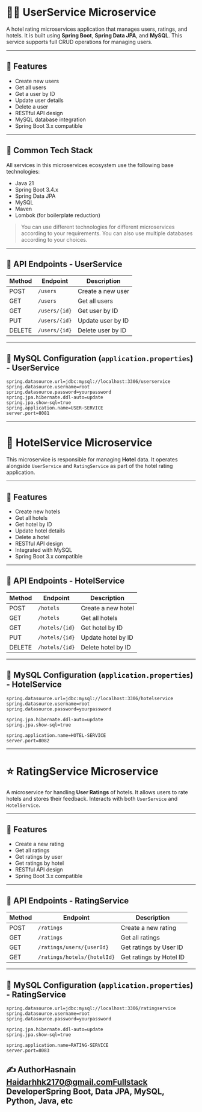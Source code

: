# 🧑‍💼 UserService Microservice

A hotel rating microservices application that manages users, ratings, and hotels. It is built using **Spring Boot**, **Spring Data JPA**, and **MySQL**. This service supports full CRUD operations for managing users.

---

## 🚀 Features

- Create new users
- Get all users
- Get a user by ID
- Update user details
- Delete a user
- RESTful API design
- MySQL database integration
- Spring Boot 3.x compatible

---

## 📆 Common Tech Stack

All services in this microservices ecosystem use the following base technologies:

- Java 21
- Spring Boot 3.4.x
- Spring Data JPA
- MySQL
- Maven
- Lombok (for boilerplate reduction)

> You can use different technologies for different microservices according to your requirements.
> You can also use multiple databases according to your choices.

---

## 📌 API Endpoints - UserService

| Method | Endpoint      | Description       |
| ------ | ------------- | ----------------- |
| POST   | `/users`      | Create a new user |
| GET    | `/users`      | Get all users     |
| GET    | `/users/{id}` | Get user by ID    |
| PUT    | `/users/{id}` | Update user by ID |
| DELETE | `/users/{id}` | Delete user by ID |

---

## 💾 MySQL Configuration (`application.properties`) - UserService

```properties
spring.datasource.url=jdbc:mysql://localhost:3306/userservice
spring.datasource.username=root
spring.datasource.password=yourpassword
spring.jpa.hibernate.ddl-auto=update
spring.jpa.show-sql=true
spring.application.name=USER-SERVICE
server.port=8081
```

---

# 🏨 HotelService Microservice

This microservice is responsible for managing **Hotel** data. It operates alongside `UserService` and `RatingService` as part of the hotel rating application.

---

## 🚀 Features

- Create new hotels
- Get all hotels
- Get hotel by ID
- Update hotel details
- Delete a hotel
- RESTful API design
- Integrated with MySQL
- Spring Boot 3.x compatible

---

## 📌 API Endpoints - HotelService

| Method | Endpoint       | Description        |
| ------ | -------------- | ------------------ |
| POST   | `/hotels`      | Create a new hotel |
| GET    | `/hotels`      | Get all hotels     |
| GET    | `/hotels/{id}` | Get hotel by ID    |
| PUT    | `/hotels/{id}` | Update hotel by ID |
| DELETE | `/hotels/{id}` | Delete hotel by ID |

---

## 💾 MySQL Configuration (`application.properties`) - HotelService

```properties
spring.datasource.url=jdbc:mysql://localhost:3306/hotelservice
spring.datasource.username=root
spring.datasource.password=yourpassword

spring.jpa.hibernate.ddl-auto=update
spring.jpa.show-sql=true

spring.application.name=HOTEL-SERVICE
server.port=8082
```

---

# ⭐ RatingService Microservice

A microservice for handling **User Ratings** of hotels. It allows users to rate hotels and stores their feedback. Interacts with both `UserService` and `HotelService`.

---

## 🚀 Features

- Create a new rating
- Get all ratings
- Get ratings by user
- Get ratings by hotel
- RESTful API design
- Spring Boot 3.x compatible

---

## 📌 API Endpoints - RatingService

| Method | Endpoint                    | Description             |
| ------ | --------------------------- | ----------------------- |
| POST   | `/ratings`                  | Create a new rating     |
| GET    | `/ratings`                  | Get all ratings         |
| GET    | `/ratings/users/{userId}`   | Get ratings by User ID  |
| GET    | `/ratings/hotels/{hotelId}` | Get ratings by Hotel ID |

---

## 💾 MySQL Configuration (`application.properties`) - RatingService

```properties
spring.datasource.url=jdbc:mysql://localhost:3306/ratingservice
spring.datasource.username=root
spring.datasource.password=yourpassword

spring.jpa.hibernate.ddl-auto=update
spring.jpa.show-sql=true

spring.application.name=RATING-SERVICE
server.port=8083
```
✍️ AuthorHasnain Haidarhhk2170@gmail.comFullstack DeveloperSpring Boot, Data JPA, MySQL, Python, Java, etc
---

